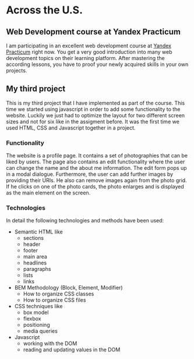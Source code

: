 # Across the U.S.

## Web Development course at Yandex Practicum
I am participating in an excellent web development course at [Yandex Practicum](https://practicum.yandex.com/) right now.
You get a very good introduction into many web development topics on their learning platform. After mastering the
according lessons, you have to proof your newly acquired skills in your own projects.

## My third project
This is my third project that I have implemented as part of the course. This time we started using javascript in order to
add some functionality to the website. Luckily we just had to optimize the layout for two different screen sizes and not
for six like in the assigment before. It was the first time we used HTML, CSS and Javascript together in a project.

### Functionality

The website is a profile page. It contains a set of photographies that can be liked by users. The page also contains
an edit functionality where the user can change the name and the about me information. The edit form pops up in a modal
dialogue. Furthermore, the user can add further images by providing their URIs. He also can remove images again from the
photo grid. If he clicks on one of the photo cards, the photo enlarges and is displayed as the main element on the
screen.

### Technologies

In detail the following technologies and methods have been used:
* Semantic HTML like
    * sections
    * header
    * footer
    * main area
    * headlines
    * paragraphs
    * lists
    * links
* BEM Methodology (Block, Element, Modifier)
    * How to organize CSS сlasses
    * How to organize CSS files
* CSS techniques like
    * box model
    * flexbox
    * positioning
    * media queries
* Javascript
    * working with the DOM
    * reading and updating values in the DOM



